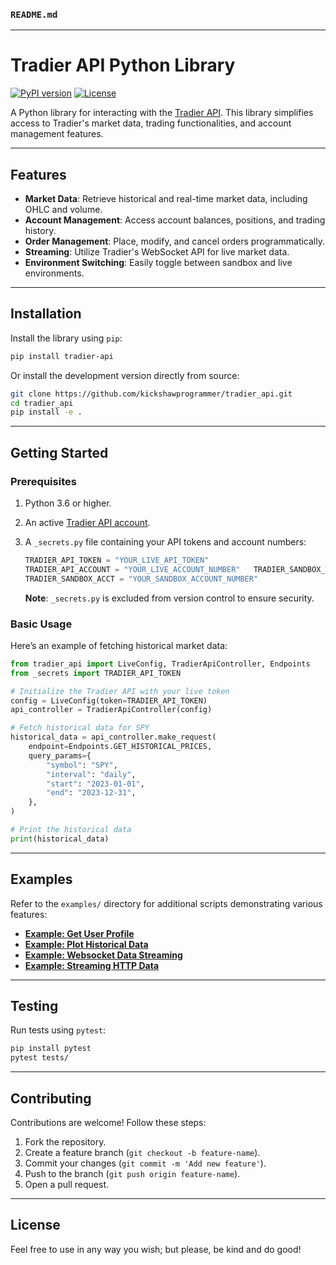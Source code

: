 ### `README.md`
---

# Tradier API Python Library

[![PyPI version](https://badge.fury.io/py/tradier-api.svg)](https://pypi.org/project/tradier-api/)
[![License](https://img.shields.io/badge/license-Custom-blue.svg)](#license)


A Python library for interacting with the [Tradier API](https://developer.tradier.com/). This library simplifies access to Tradier's market data, trading functionalities, and account management features.

---

## Features

- **Market Data**: Retrieve historical and real-time market data, including OHLC and volume.
- **Account Management**: Access account balances, positions, and trading history.
- **Order Management**: Place, modify, and cancel orders programmatically.
- **Streaming**: Utilize Tradier's WebSocket API for live market data.
- **Environment Switching**: Easily toggle between sandbox and live environments.

---

## Installation

Install the library using `pip`:

```bash
pip install tradier-api
```

Or install the development version directly from source:

```bash
git clone https://github.com/kickshawprogrammer/tradier_api.git
cd tradier_api
pip install -e .
```

---

## Getting Started

### Prerequisites

1. Python 3.6 or higher.
2. An active [Tradier API account](https://developer.tradier.com/).
3. A `_secrets.py` file containing your API tokens and account numbers:
   ```python
   TRADIER_API_TOKEN = "YOUR_LIVE_API_TOKEN"
   TRADIER_API_ACCOUNT = "YOUR_LIVE_ACCOUNT_NUMBER"   TRADIER_SANDBOX_TOKEN = "YOUR_SANDBOX_API_TOKEN"
   TRADIER_SANDBOX_ACCT = "YOUR_SANDBOX_ACCOUNT_NUMBER"
   ```

   **Note**: `_secrets.py` is excluded from version control to ensure security.

### Basic Usage

Here’s an example of fetching historical market data:

```python
from tradier_api import LiveConfig, TradierApiController, Endpoints
from _secrets import TRADIER_API_TOKEN

# Initialize the Tradier API with your live token
config = LiveConfig(token=TRADIER_API_TOKEN)
api_controller = TradierApiController(config)

# Fetch historical data for SPY
historical_data = api_controller.make_request(
    endpoint=Endpoints.GET_HISTORICAL_PRICES,
    query_params={
        "symbol": "SPY",
        "interval": "daily",
        "start": "2023-01-01",
        "end": "2023-12-31",
    },
)

# Print the historical data
print(historical_data)
```

---

## Examples

Refer to the `examples/` directory for additional scripts demonstrating various features:

- **[Example: Get User Profile](examples/get_user_profile.py)**
- **[Example: Plot Historical Data](examples/plot_historical_data.py)**
- **[Example: Websocket Data Streaming](examples/websocket_streaming.py)**
- **[Example: Streaming HTTP Data](examples/http_streaming.py)**
---

## Testing

Run tests using `pytest`:

```bash
pip install pytest
pytest tests/
```

---

## Contributing

Contributions are welcome! Follow these steps:

1. Fork the repository.
2. Create a feature branch (`git checkout -b feature-name`).
3. Commit your changes (`git commit -m 'Add new feature'`).
4. Push to the branch (`git push origin feature-name`).
5. Open a pull request.

---

## License

Feel free to use in any way you wish; but please, be kind and do good!

